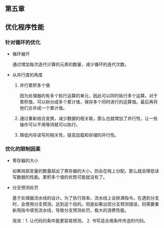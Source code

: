 ## 第五章

## 优化程序性能

### 针对循环的优化

* 循环展开

  通过增加每次迭代计算的元素的数量，减少循环的迭代次数。

* 从并行度的角度

  1. 并行累积多个值

     因为处理器的有多个执行运算的单元，因此可以同时执行多个运算。对于累积值，可以拆分成多个累计值，保存多个同时进行的运算值。最后再将他们合并成一个累计值。

  2. 通过重新结合变换，减少数据的相关联，那么也就增加了并行性，让一些操作可以不用等待就可以执行。

  3. 降低内存读写的相关性，提高加载和存储的并行性。

### 优化的限制因素

 * 寄存器的大小

   如果局部变量的数量超出了寄存器的大小，则会在栈上分配，那么就会降低读写数据的性能。累积多个值的优势可能就没有了。

* 分支预测处罚

  基于处理器流水线的设计。为了执行效率，流水线上会排满指令。在遇到分支时，会使用分支预测，达到这个目的。但是如果出现分支预测错误，则需要重新用指令填充流水线，导致分支预测处罚，极大的浪费性能。

  改进：1. 让代码的条件能更容易预测。 2. 书写适合用条件传送的代码。

  